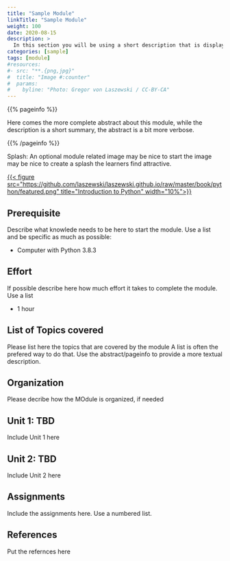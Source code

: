 ```yaml
---
title: "Sample Module"
linkTitle: "Sample Module"
weight: 100
date: 2020-08-15
description: >
  In this section you will be using a short description that is displayed in the module summary page
categories: [sample]
tags: [module]
#resources:
#- src: "**.{png,jpg}"
#  title: "Image #:counter"
#  params:
#    byline: "Photo: Gregor von Laszewski / CC-BY-CA"
---
```



{{% pageinfo %}}

Here comes the more complete abstract about this module, while the
description is a short summary, the abstract is a bit more verbose.

{{% /pageinfo %}}

Splash: An optional module related image may be nice to start the image may be nice to create a splash the learners find attractive.

[{{< figure src="https://github.com/laszewski/laszewski.github.io/raw/master/book/python/featured.png" title="Introduction to Python" width="10%">}}](https://laszewski.github.io/book/python/)

## Prerequisite

Describe what knowlede needs to be here to start the module. Use a list and be specific as much as possible:

* Computer with Python 3.8.3

## Effort

If possible describe here how much effort it takes to complete the module. Use a list

* 1 hour

## List of Topics covered

Please list here the topics that are covered by the module A list is often the prefered way to do that. Use the abstract/pageinfo to provide a more textual description.

## Organization

Please decribe how the MOdule is organized, if needed

## Unit 1: TBD

Include Unit 1 here

## Unit 2: TBD

Include Unit 2 here

## Assignments

Include the assignments here. Use a numbered list. 

## References

Put the refernces here

